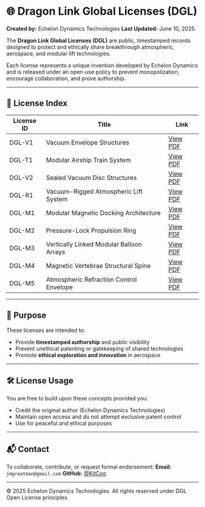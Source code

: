 # 🌐 Dragon Link Global Licenses (DGL)

**Created by:** Echelon Dynamics Technologies
**Last Updated:** June 10, 2025

The **Dragon Link Global Licenses (DGL)** are public, timestamped records designed to protect and ethically share breakthrough atmospheric, aerospace, and modular lift technologies.

Each license represents a unique invention developed by Echelon Dynamics and is released under an open-use policy to prevent monopolization, encourage collaboration, and prove authorship.

---

## 📄 License Index

| License ID | Title                                    | Link                     |
| ---------- | ---------------------------------------- | ------------------------ |
| DGL-V1     | Vacuum Envelope Structures               | [View PDF](./DGL-V1.pdf) |
| DGL-T1     | Modular Airship Train System             | [View PDF](./DGL-T1.pdf) |
| DGL-V2     | Sealed Vacuum Disc Structures            | [View PDF](./DGL-V2.pdf) |
| DGL-R1     | Vacuum-Rigged Atmospheric Lift System    | [View PDF](./DGL-R1.pdf) |
| DGL-M1     | Modular Magnetic Docking Architecture    | [View PDF](./DGL-M1.pdf) |
| DGL-M2     | Pressure-Lock Propulsion Ring            | [View PDF](./DGL-M2.pdf) |
| DGL-M3     | Vertically Linked Modular Balloon Arrays | [View PDF](./DGL-M3.pdf) |
| DGL-M4     | Magnetic Vertebrae Structural Spine      | [View PDF](./DGL-M4.pdf) |
| DGL-M5     | Atmospheric Refraction Control Envelope  | [View PDF](./DGL-M5.pdf) |

---

## 🧠 Purpose

These licenses are intended to:

* Provide **timestamped authorship** and public visibility
* Prevent unethical patenting or gatekeeping of shared technologies
* Promote **ethical exploration and innovation** in aerospace

---

## 🛠️ License Usage

You are free to build upon these concepts provided you:

* Credit the original author (Echelon Dynamics Technologies)
* Maintain open access and do not attempt exclusive patent control
* Use for peaceful and ethical purposes

---

## 📬 Contact

To collaborate, contribute, or request formal endorsement:
**Email:** `jmgreatman@gmail.com`
**GitHub:** [@KitCoo](https://github.com/KitCoo)

---

© 2025 Echelon Dynamics Technologies. All rights reserved under DGL Open License principles.

